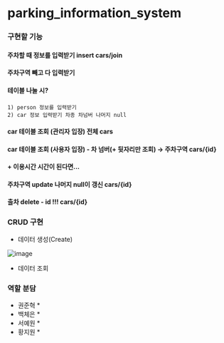 # parking_information_system
### 구현할 기능
#### 주차할 때 정보를 입력받기 insert cars/join
#### 주차구역 빼고 다 입력받기
#### 테이블 나눌 시?
    1) person 정보를 입력받기
    2) car 정보 입력받기 차종 차넘버 나머지 null
#### car 테이블 조회 (관리자 입장) 전체 cars
#### car 테이블 조회 (사용자 입장) - 차 넘버(+ 뒷자리만 조회) → 주차구역 cars/{id}
#### + 이용시간 시간이 된다면...
#### 주차구역 update 나머지 null이 갱신 cars/{id}
#### 출차 delete - id !!! cars/{id}

### CRUD 구현

* 데이터 생성(Create)

![image](https://user-images.githubusercontent.com/85923524/170958888-0d0234f0-5d84-40e2-8bb5-63f6297974bc.png)


* 데이터 조회 


### 역할 분담
* 권준혁
  * 
* 백체은
  * 
* 서예원
  * 
* 황지원
  * 
